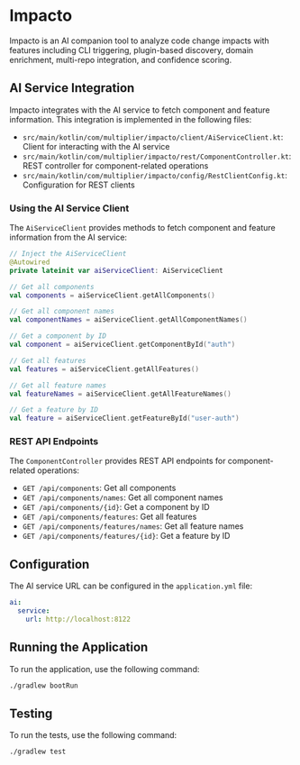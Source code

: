 # Impacto

Impacto is an AI companion tool to analyze code change impacts with features including CLI triggering, plugin-based discovery, domain enrichment, multi-repo integration, and confidence scoring.

## AI Service Integration

Impacto integrates with the AI service to fetch component and feature information. This integration is implemented in the following files:

- `src/main/kotlin/com/multiplier/impacto/client/AiServiceClient.kt`: Client for interacting with the AI service
- `src/main/kotlin/com/multiplier/impacto/rest/ComponentController.kt`: REST controller for component-related operations
- `src/main/kotlin/com/multiplier/impacto/config/RestClientConfig.kt`: Configuration for REST clients

### Using the AI Service Client

The `AiServiceClient` provides methods to fetch component and feature information from the AI service:

```kotlin
// Inject the AiServiceClient
@Autowired
private lateinit var aiServiceClient: AiServiceClient

// Get all components
val components = aiServiceClient.getAllComponents()

// Get all component names
val componentNames = aiServiceClient.getAllComponentNames()

// Get a component by ID
val component = aiServiceClient.getComponentById("auth")

// Get all features
val features = aiServiceClient.getAllFeatures()

// Get all feature names
val featureNames = aiServiceClient.getAllFeatureNames()

// Get a feature by ID
val feature = aiServiceClient.getFeatureById("user-auth")
```

### REST API Endpoints

The `ComponentController` provides REST API endpoints for component-related operations:

- `GET /api/components`: Get all components
- `GET /api/components/names`: Get all component names
- `GET /api/components/{id}`: Get a component by ID
- `GET /api/components/features`: Get all features
- `GET /api/components/features/names`: Get all feature names
- `GET /api/components/features/{id}`: Get a feature by ID

## Configuration

The AI service URL can be configured in the `application.yml` file:

```yaml
ai:
  service:
    url: http://localhost:8122
```

## Running the Application

To run the application, use the following command:

```bash
./gradlew bootRun
```

## Testing

To run the tests, use the following command:

```bash
./gradlew test
```
